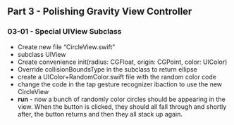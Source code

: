 ## Part 3 - Polishing Gravity View Controller
### 03-01 - Special UIView Subclass
- Create new file “CircleView.swift”
- subclass UIView
- Create convenience init(radius: CGFloat, origin: CGPoint, color: UIColor)
- Override collisionBoundsType in the subclass to return ellipse
- create a UIColor+RandomColor.swift file with the random color code
- change the code in the tap gesture recognizer ibaction to use the new CircleView
- **run** - now a bunch of randomly color circles should be appearing in the view. When the button is clicked, they should all fall through and shortly after, the button returns and then they all stack up again.
